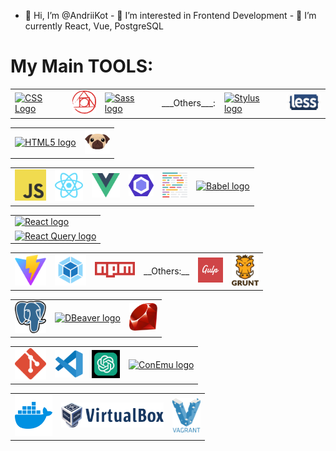 - 👋 Hi, I’m @AndriiKot - 👀 I’m interested in Frontend Development - 🌱 I’m
currently React, Vue, PostgreSQL

<!---
AndriiKot/AndriiKot is a ✨ special ✨ repository because its `README.md` (this file) appears on your GitHub profile.
You can click the Preview link to take a look at your changes.
--->

# My Main TOOLS:

<div>
  <div class="CSS">
    <table>
      <tr>
        <td>
          <a href="https://www.w3.org/Style/CSS/" target="_blank">
            <img
              src="https://upload.wikimedia.org/wikipedia/commons/3/3d/CSS.3.svg"
              alt="CSS Logo"
              width="50"
              height="50"
            />
          </a>
        </td>
        <td>
          <a href="https://postcss.org/docs/" target="_blank">
            <img
              src="https://github.com/AndriiKot/PROJECTS/blob/main/assets/postcss.svg"
              alt="PostCSS logo"
              width="40"
            />
          </a>
        </td>
        <td>
          <a href="https://sass-lang.com/documentation/" target="_blank">
            <img
              src="https://camo.githubusercontent.com/da79029ef5a44898077dfc91f19f8dff0546d76082556d5f22a4e209d8e5d90b/68747470733a2f2f7261776769742e636f6d2f736173732f736173732d736974652f6d61696e2f736f757263652f6173736574732f696d672f6c6f676f732f6c6f676f2e737667"
              alt="Sass logo"
              width="40"
              height="40"
            />
          </a>
        </td>
        <td>
          <span>___Others___: </span>
        </td>
        <td>
          <a href="https://stylus-lang.com/" target="_blank">
            <img
              src="https://stylus-lang.com/logo.svg"
              alt="Stylus logo"
              width="40"
              height="50"
            />
          </a>
        </td>
        <td>
          <a href="https://lesscss.org/" target="_blanl">
            <img
              src="https://github.com/AndriiKot/PROJECTS/blob/main/assets/less.svg"
              alt="Less logo"
              height="25"
            />
          </a>
        </td>
      </tr>
    </table>
  </div>
  <div class="HTML">
    <table>
      <tr>
        <td>
          <a href="https://html.spec.whatwg.org/" target="_blank">
            <img
              src="https://upload.wikimedia.org/wikipedia/commons/6/61/HTML5_logo_and_wordmark.svg"
              alt="HTML5 logo"
              width="50"
              height="50"
            />
          </a>
        </td>
        <td>
          <a href="https://pugjs.org/api/getting-started.html" target="_blank">
            <img
              src="https://github.com/AndriiKot/PROJECTS/blob/main/assets/pug.svg"
              alt="Pug logo"
              width="40"
            />
          </a>
        </td>
      </tr>
    </table>
  </div>
  <div class="JS">
    <table>
      <tr>
        <td>
          <a
            href="https://ecma-international.org/publications-and-standards/standards/"
            target="_blank"
          >
            <img
              src="https://github.com/voodootikigod/logo.js/blob/master/js.png"
              alt="JS logo"
              width="50"
              height="50"
            />
          </a>
        </td>
        <td>
          <a href="https://react.dev/" target="_blank">
            <img
              src="https://github.com/AndriiKot/PROJECTS/blob/main/assets/react-2.svg"
              alt="React logo"
              width="45"
            />
          </a>
        </td>
        <td>
          <a href="https://vuejs.org/" target="_blank">
            <img
              src="https://github.com/AndriiKot/PROJECTS/blob/main/assets/vue-9.svg"
              alt="Vue logo"
              width="45"
            />
          </a>
        </td>
        <td>
          <a href="https://eslint.org/docs/latest/" target="_blank">
            <img
              src="https://github.com/AndriiKot/PROJECTS/blob/main/assets/eslint-1.svg"
              alt="Eslint logo"
              width="40"
            />
          </a>
        </td>
        <td>
          <a href="https://prettier.io/" target="_blank">
            <img
              src="https://github.com/AndriiKot/PROJECTS/blob/main/assets/prettier-2.svg"
              alt="Prettier logo"
              width="40"
            />
          </a>
        </td>
        <td>
          <a href="https://babeljs.io/">
            <img
              src="https://github.com/AndriiKot/___Icons__and__Links___/blob/main/icons/babel-10.svg"
              alt="Babel logo"
              width="100"
              height="50"
            />
          </a>
        </td>
      </tr>
    </table>
  </div>
  <div class="React">
    <table>
      <tr>
        <td>
          <a href="https://react.dev/">
            <img
              src="https://github.com/AndriiKot/___Icons__and__Links___/blob/main/icons/react-2.svg"
              alt="React logo"
              width="50"
            />
          </a>
        </td>
      </tr>
      <tr>
        <td>
          <a href="https://tanstack.com/">
            <img
              src="https://github.com/AndriiKot/___Icons__and__Links___/blob/main/icons/react-query-seeklogo.svg"
              alt="React Query logo"
              width="50"
            />
          </a>
        </td>
      </tr>
    </table>
  </div>
  <div class="Module Bandler">
    <table>
      <tr>
        <td>
          <a href="https://vitejs.dev/" target="_blank">
            <img
              src="https://github.com/AndriiKot/PROJECTS/blob/main/assets/vitejs.svg"
              alt="Vite logo"
              width="50"
            />
          </a>
        </td>
        <td>
          <a href="https://webpack.js.org/" target="_blank">
            <img
              src="https://github.com/AndriiKot/PROJECTS/blob/main/assets/webpack-icon.svg"
              alt="Webpack logo"
              width="50"
            />
          </a>
        </td>
        <td>
          <a href="https://docs.npmjs.com/" target="_blank">
            <img
              src="https://github.com/AndriiKot/PROJECTS/blob/main/assets/npm.svg"
              alt="Npm logo"
              height="25"
            />
          </a>
        </td>
        <td>
          <span>__Others:__</span>
        </td>
        <td>
          <a href="https://gulpjs.com/" target="_blank">
            <img
              src="https://github.com/AndriiKot/PROJECTS/blob/main/assets/gulp-1.svg"
              alt="Gulp logo"
              height="40"
            />
          </a>
        </td>
        <td>
          <a href="https://gruntjs.com/getting-started" target="_blanl">
            <img
              src="https://github.com/AndriiKot/PROJECTS/blob/main/assets/grunt-1.svg"
              alt="Grunt logo"
              height="50"
            />
          </a>
        </td>
      </tr>
    </table>
  </div>
  <div class="BAKEND">
    <table>
      <tr>
        <td>
          <a href="https://www.postgresql.org/docs/" target="_blank">
            <img
              src="https://github.com/AndriiKot/PROJECTS/blob/main/assets/postgresql.svg"
              alt="PostreSQL logo"
              width="50"
            />
          </a>
        </td>
        <td>
          <a href="https://dbeaver.com/docs/dbeaver/" targer="_blanl">
            <img
              src="https://upload.wikimedia.org/wikipedia/commons/b/b5/DBeaver_logo.svg"
              alt="DBeaver logo"
              width="60"
            />
          </a>
        </td>
        <td>
          <a href="https://ruby-doc.org/" target="_blank">
            <img
              src="https://github.com/AndriiKot/PROJECTS/blob/main/assets/ruby.svg"
              alt="Ruby logo"
              width="45"
            />
          </a>
        </td>
      </tr>
    </table>
  </div>
  <div class="OTHER">
    <table>
      <tr>
        <td>
          <a href="https://www.git-scm.com/doc" target="_blank">
            <img
              src="https://github.com/AndriiKot/PROJECTS/blob/main/assets/git-icon.svg"
              alt="Git logo"
              width="50"
            />
          </a>
        </td>
        <td>
          <a href="https://code.visualstudio.com/docs" target="_blank">
            <img
              src="https://github.com/AndriiKot/PROJECTS/blob/main/assets/visual-studio-code-1.svg"
              alt="VsCode logo"
              width="45"
            />
          </a>
        </td>
        <td>
          <a href="https://chatgpt.com/auth/login" target="_blank">
            <img
              src="https://github.com/AndriiKot/PROJECTS/blob/main/assets/chatgpt-1.svg"
              alt="ChatGPT logo"
              width="45"
            />
          </a>
        </td>
        <td>
          <a
            href="https://conemu.github.io/blog/2023/07/24/Build-230724.html"
            target="_blank"
          >
            <img
              src="https://upload.wikimedia.org/wikipedia/commons/d/dc/ConEmu_icon.png"
              alt="ConEmu logo"
              width="45"
            />
          </a>
        </td>
      </tr>
    </table>
  </div>
  <div class="Deployd">
    <table>
      <tr>
        <td>
          <a href="https://docs.docker.com/" target="_blank">
            <img
              src="https://github.com/AndriiKot/PROJECTS/blob/main/assets/docker-4.svg"
              alt="Docker logo"
              width="60"
            />
          </a>
        </td>
        <td>
          <a href="https://www.virtualbox.org/" target="_blank">
            <img
              src="https://github.com/AndriiKot/PROJECTS/blob/main/assets/virtualbox.svg"
              alt="VirtualBox logo"
              height="40"
            />
          </a>
        </td>
        <td>
          <a
            href="https://developer.hashicorp.com/vagrant/docs/"
            target="_blank"
          >
            <img
              src="https://github.com/AndriiKot/PROJECTS/blob/main/assets/vagrant.svg"
              alt="Vagrant logo"
              width="45"
            />
          </a>
        </td>
      </tr>
    </table>
  </div>
</div>
